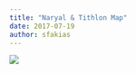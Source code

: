 ```yaml
---
title: "Naryal & Tithlon Map"
date: 2017-07-19
author: sfakias
---
```


[![](https://4.bp.blogspot.com/-gNy4nHzJ41o/WW_AhK1I1sI/AAAAAAAAAME/90kHVquyvoogRhwSR7tokK1qyf4iJMOsQCLcBGAs/s320/Naryal%2526%2BTithlon%2BMap.jpg)](https://4.bp.blogspot.com/-gNy4nHzJ41o/WW_AhK1I1sI/AAAAAAAAAME/90kHVquyvoogRhwSR7tokK1qyf4iJMOsQCLcBGAs/s1600/Naryal%2526%2BTithlon%2BMap.jpg)



